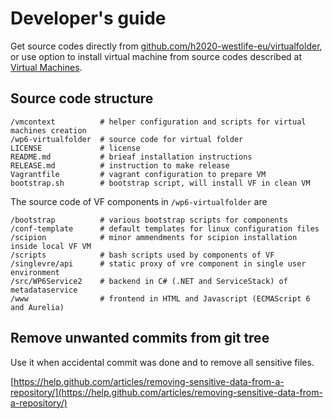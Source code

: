 # Developer's guide

Get source codes directly from [github.com/h2020-westlife-eu/virtualfolder](https://github.com/h2020-westlife-eu/virtualfolder), or use option to install virtual machine from source codes described at [Virtual Machines](../../virtual_machines.md). 


## Source code structure

```text
/vmcontext          # helper configuration and scripts for virtual machines creation         
/wp6-virtualfolder  # source code for virtual folder
LICENSE             # license
README.md           # brieaf installation instructions
RELEASE.md          # instruction to make release
Vagrantfile         # vagrant configuration to prepare VM
bootstrap.sh        # bootstrap script, will install VF in clean VM
```

The source code of VF components in `/wp6-virtualfolder` are
```
/bootstrap          # various bootstrap scripts for components
/conf-template      # default templates for linux configuration files
/scipion            # minor ammendments for scipion installation inside local VF VM
/scripts            # bash scripts used by components of VF
/singlevre/api      # static proxy of vre component in single user environment
/src/WP6Service2    # backend in C# (.NET and ServiceStack) of metadataservice
/www                # frontend in HTML and Javascript (ECMAScript 6 and Aurelia)
```



## Remove unwanted commits from git tree

Use it when accidental commit was done and to remove all sensitive files.

[https://help.github.com/articles/removing-sensitive-data-from-a-repository/](https://help.github.com/articles/removing-sensitive-data-from-a-repository/)

